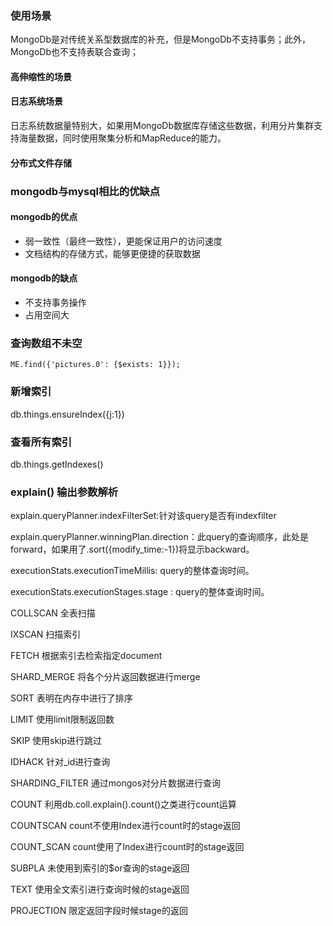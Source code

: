 ### 使用场景
MongoDb是对传统关系型数据库的补充，但是MongoDb不支持事务；此外，MongoDb也不支持表联合查询；
#### 高伸缩性的场景
#### 日志系统场景
日志系统数据量特别大，如果用MongoDb数据库存储这些数据，利用分片集群支持海量数据，同时使用聚集分析和MapReduce的能力。
#### 分布式文件存储
### mongodb与mysql相比的优缺点
#### mongodb的优点
- 弱一致性（最终一致性），更能保证用户的访问速度
- 文档结构的存储方式，能够更便捷的获取数据
#### mongodb的缺点
- 不支持事务操作
- 占用空间大

### 查询数组不未空
```
ME.find({'pictures.0': {$exists: 1}});
```

### 新增索引
db.things.ensureIndex({j:1})
### 查看所有索引
db.things.getIndexes()

### explain() 输出参数解析
explain.queryPlanner.indexFilterSet:针对该query是否有indexfilter

explain.queryPlanner.winningPlan.direction：此query的查询顺序，此处是forward，如果用了.sort({modify_time:-1})将显示backward。

executionStats.executionTimeMillis: query的整体查询时间。

executionStats.executionStages.stage : query的整体查询时间。

COLLSCAN	全表扫描

IXSCAN	扫描索引

FETCH	根据索引去检索指定document

SHARD_MERGE	将各个分片返回数据进行merge

SORT	表明在内存中进行了排序

LIMIT	使用limit限制返回数

SKIP	使用skip进行跳过

IDHACK	针对_id进行查询

SHARDING_FILTER	通过mongos对分片数据进行查询

COUNT	利用db.coll.explain().count()之类进行count运算

COUNTSCAN	count不使用Index进行count时的stage返回

COUNT_SCAN	count使用了Index进行count时的stage返回

SUBPLA	未使用到索引的$or查询的stage返回

TEXT	使用全文索引进行查询时候的stage返回

PROJECTION	限定返回字段时候stage的返回